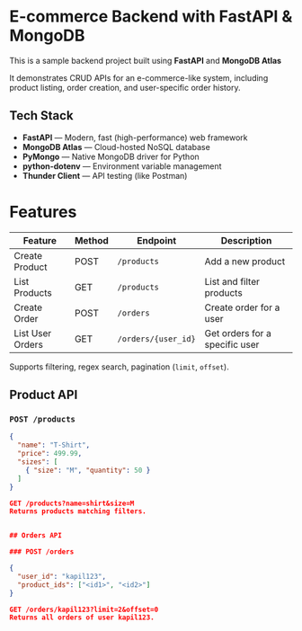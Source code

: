 # E-commerce Backend with FastAPI & MongoDB

This is a sample backend project built using **FastAPI** and **MongoDB Atlas**

It demonstrates CRUD APIs for an e-commerce-like system, including product listing, order creation, and user-specific order history.

##  Tech Stack

-  **FastAPI** — Modern, fast (high-performance) web framework
-  **MongoDB Atlas** — Cloud-hosted NoSQL database
-  **PyMongo** — Native MongoDB driver for Python
-  **python-dotenv** — Environment variable management
-  **Thunder Client** — API testing (like Postman)

# Features

| Feature            | Method | Endpoint               | Description                          |
|--------------------|--------|------------------------|--------------------------------------|
|   Create Product   | POST   | `/products`            | Add a new product                    |
|   List Products    | GET    | `/products`            | List and filter products             |
|   Create Order     | POST   | `/orders`              | Create order for a user              |
|   List User Orders | GET    | `/orders/{user_id}`    | Get orders for a specific user       |

Supports filtering, regex search, pagination (`limit`, `offset`).


## Product API

### `POST /products`

```json
{
  "name": "T-Shirt",
  "price": 499.99,
  "sizes": [
    { "size": "M", "quantity": 50 }
  ]
}

GET /products?name=shirt&size=M
Returns products matching filters.


## Orders API

### POST /orders

{
  "user_id": "kapil123",
  "product_ids": ["<id1>", "<id2>"]
}

GET /orders/kapil123?limit=2&offset=0
Returns all orders of user kapil123.









